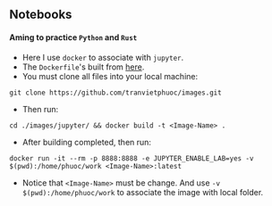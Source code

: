 ## Notebooks
#### Aming to practice `Python` and `Rust`
* Here I use `docker` to associate with `jupyter`.
* The `Dockerfile`'s built from [here](https://github.com/tranvietphuoc/images/tree/master/jupyter).
* You must clone all files into your local machine:
```
git clone https://github.com/tranvietphuoc/images.git
```
* Then run:
```
cd ./images/jupyter/ && docker build -t <Image-Name> .
```
* After building completed, then run:
```
docker run -it --rm -p 8888:8888 -e JUPYTER_ENABLE_LAB=yes -v $(pwd):/home/phuoc/work <Image-Name>:latest
```
* Notice that `<Image-Name>` must be change. And use `-v $(pwd):/home/phuoc/work` to associate the image with local folder.

